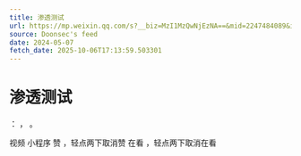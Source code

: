 ```yaml
---
title: 渗透测试
url: https://mp.weixin.qq.com/s?__biz=MzI1MzQwNjEzNA==&mid=2247484089&idx=1&sn=874e963e03ea9314f67637e783fe1e09
source: Doonsec's feed
date: 2024-05-07
fetch_date: 2025-10-06T17:13:59.503301
---
```


# 渗透测试

：
，
。

视频
小程序
赞
，轻点两下取消赞
在看
，轻点两下取消在看